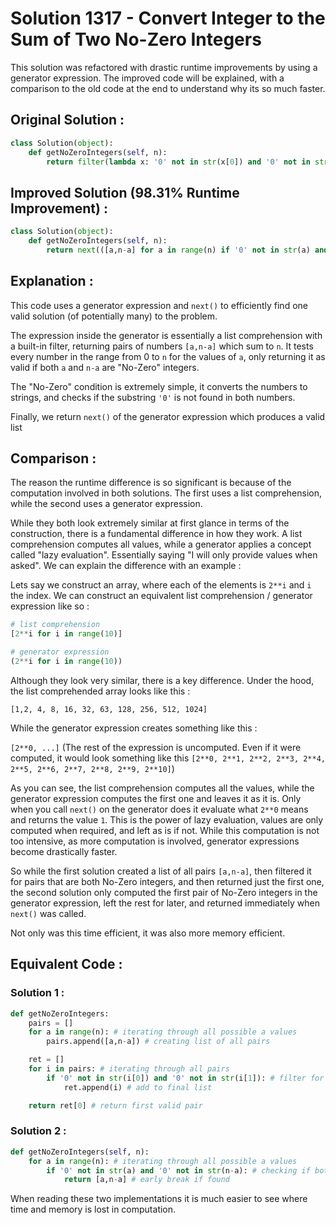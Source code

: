 # Solution 1317 - Convert Integer to the Sum of Two No-Zero Integers

This solution was refactored with drastic runtime improvements by using a generator expression. The improved code will be explained, with a comparison to the old code at the end to understand why its so much faster.

## Original Solution : 

```python
class Solution(object):
    def getNoZeroIntegers(self, n):
        return filter(lambda x: '0' not in str(x[0]) and '0' not in str(x[1]), list([[a,n-a] for a in range(n)]))[0]
```

## Improved Solution (98.31% Runtime Improvement) :

```python
class Solution(object):
    def getNoZeroIntegers(self, n):
        return next(([a,n-a] for a in range(n) if '0' not in str(a) and '0' not in str(n-a)))
```

## Explanation : 

This code uses a generator expression and `next()` to efficiently find one valid solution (of potentially many) to the problem.

The expression inside the generator is essentially a list comprehension with a built-in filter, returning pairs of numbers `[a,n-a]` which sum to `n`. It tests every number in the range from 0 to `n` for the values of `a`, only returning it as valid if both `a` and `n-a` are "No-Zero" integers.

The "No-Zero" condition is extremely simple, it converts the numbers to strings, and checks if the substring `'0'` is not found in both numbers.

Finally, we return `next()` of the generator expression which produces a valid list

## Comparison :

The reason the runtime difference is so significant is because of the computation involved in both solutions. The first uses a list comprehension, while the second uses a generator expression.

While they both look extremely similar at first glance in terms of the construction, there is a fundamental difference in how they work. A list comprehension computes all values, while a generator applies a concept called "lazy evaluation". Essentially saying "I will only provide values when asked". We can explain the difference with an example : 

Lets say we construct an array, where each of the elements is `2**i` and `i` the index. We can construct an equivalent list comprehension / generator expression like so : 

```python
# list comprehension
[2**i for i in range(10)]

# generator expression
(2**i for i in range(10))
```

Although they look very similar, there is a key difference. Under the hood, the list comprehended array looks like this : 

`[1,2, 4, 8, 16, 32, 63, 128, 256, 512, 1024]`

While the generator expression creates something like this : 

`[2**0, ...]` (The rest of the expression is uncomputed. Even if it were computed, it would look something like this `[2**0, 2**1, 2**2, 2**3, 2**4, 2**5, 2**6, 2**7, 2**8, 2**9, 2**10]`)

As you can see, the list comprehension computes all the values, while the generator expression computes the first one and leaves it as it is. Only when you call `next()` on the generator does it evaluate what `2**0` means and returns the value `1`. This is the power of lazy evaluation, values are only computed when required, and left as is if not. While this computation is not too intensive, as more computation is involved, generator expressions become drastically faster.

So while the first solution created a list of all pairs `[a,n-a]`, then filtered it for pairs that are both No-Zero integers, and then returned just the first one, the second solution only computed the first pair of No-Zero integers in the generator expression, left the rest for later, and returned immediately when `next()` was called.

Not only was this time efficient, it was also more memory efficient.

## Equivalent Code :

### Solution 1 :
```python
def getNoZeroIntegers:
    pairs = []
    for a in range(n): # iterating through all possible a values
        pairs.append([a,n-a]) # creating list of all pairs

    ret = []
    for i in pairs: # iterating through all pairs
        if '0' not in str(i[0]) and '0' not in str(i[1]): # filter for No-Zero integers
            ret.append(i) # add to final list

    return ret[0] # return first valid pair
```

### Solution 2 :
```python
def getNoZeroIntegers(self, n):
    for a in range(n): # iterating through all possible a values
        if '0' not in str(a) and '0' not in str(n-a): # checking if both are No-Zero numbers
            return [a,n-a] # early break if found
```

When reading these two implementations it is much easier to see where time and memory is lost in computation.
